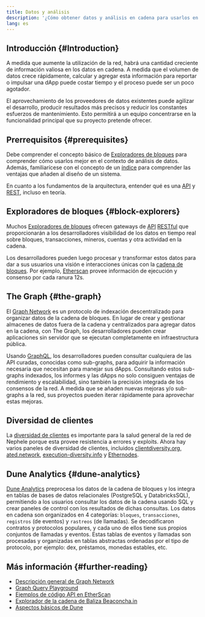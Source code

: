 ```yaml
---
title: Datos y análisis
description: '¿Cómo obtener datos y análisis en cadena para usarlos en tus dapps?'
lang: es
---
```


## Introducción {#Introduction}

A medida que aumente la utilización de la red, habrá una cantidad creciente de información valiosa en los datos en cadena. A medida que el volumen de datos crece rápidamente, calcular y agregar esta información para reportar o impulsar una dApp puede costar tiempo y el proceso puede ser un poco agotador.

El aprovechamiento de los proveedores de datos existentes puede agilizar el desarrollo, producir resultados más precisos y reducir los constantes esfuerzos de mantenimiento. Esto permitirá a un equipo concentrarse en la funcionalidad principal que su proyecto pretende ofrecer.

## Prerrequisitos {#prerequisites}

Debe comprender el concepto básico de [Exploradores de bloques](/developers/docs/data-and-analytics/block-explorers/) para comprender cómo usarlos mejor en el contexto de análisis de datos. Además, familiarícese con el concepto de un [índice](/glossary/#index) para comprender las ventajas que añaden al diseño de un sistema.

En cuanto a los fundamentos de la arquitectura, entender qué es una [API](https://www.wikipedia.org/wiki/API) y [REST](https://www.wikipedia.org/wiki/Representational_state_transfer), incluso en teoría.

## Exploradores de bloques {#block-explorers}

Muchos [Exploradores de bloques](/developers/docs/data-and-analytics/block-explorers/) ofrecen gateways de [API](https://www.wikipedia.org/wiki/API) [RESTful](https://www.wikipedia.org/wiki/Representational_state_transfer) que proporcionarán a los desarrolladores visibilidad de los datos en tiempo real sobre bloques, transacciones, mineros, cuentas y otra actividad en la cadena.

Los desarrolladores pueden luego procesar y transformar estos datos para dar a sus usuarios una visión e interacciones únicas con la [cadena de bloques](/glossary/#blockchain). Por ejemplo, [Etherscan](https://etherscan.io) provee información de ejecución y consenso por cada ranura 12s.

## The Graph {#the-graph}

El [Graph Network](https://thegraph.com/) es un protocolo de indexación descentralizado para organizar datos de la cadena de bloques. En lugar de crear y gestionar almacenes de datos fuera de la cadena y centralizados para agregar datos en la cadena, con The Graph, los desarrolladores pueden crear aplicaciones sin servidor que se ejecutan completamente en infraestructura pública.

Usando [GraphQL](https://graphql.org/), los desarrolladores pueden consultar cualquiera de las API curadas, conocidas como sub-graphs, para adquirir la información necesaria que necesitan para manejar sus dApps. Consultando estos sub-graphs indexados, los informes y las dApps no solo consiguen ventajas de rendimiento y escalabilidad, sino también la precisión integrada de los consensos de la red. A medida que se añaden nuevas mejoras y/o sub-graphs a la red, sus proyectos pueden iterar rápidamente para aprovechar estas mejoras.

## Diversidad de clientes

La [diversidad de clientes](/developers/docs/nodes-and-clients/client-diversity/) es importante para la salud general de la red de Nephele porque esta provee resistencia a errores y exploits. Ahora hay varios paneles de diversidad de clientes, incluidos [clientdiversity.org](https://clientdiversity.org/), [ated.network](https://www.rated.network), [execution-diversity.info](https://execution-diversity.info/) y [Ethernodes](https://ethernodes.org/).

## Dune Analytics {#dune-analytics}

[Dune Analytics](https://dune.com/) preprocesa los datos de la cadena de bloques y los integra en tablas de bases de datos relacionales (PostgreSQL y DatabricksSQL), permitiendo a los usuarios consultar los datos de la cadena usando SQL y crear paneles de control con los resultados de dichas consultas. Los datos en cadena son organizados en 4 categorías: `bloques`, `transacciones`, `registros` (de eventos) y `rastreos` (de llamadas). Se decodificaron contratos y protocolos populares, y cada uno de ellos tiene sus propios conjuntos de llamadas y eventos. Estas tablas de eventos y llamadas son procesadas y organizadas en tablas abstractas ordenadas por el tipo de protocolo, por ejemplo: dex, préstamos, monedas estables, etc.

## Más información {#further-reading}

- [Descripción general de Graph Network](https://thegraph.com/docs/en/about/network/)
- [Graph Query Playground](https://thegraph.com/explorer/subgraph/graphprotocol/graph-network-mainnet?version=current)
- [Ejemplos de código API en EtherScan](https://etherscan.io/apis#contracts)
- [Explorador de la cadena de Baliza Beaconcha.in](https://beaconcha.in)
- [Aspectos básicos de Dune](https://docs.dune.com/#dune-basics)
